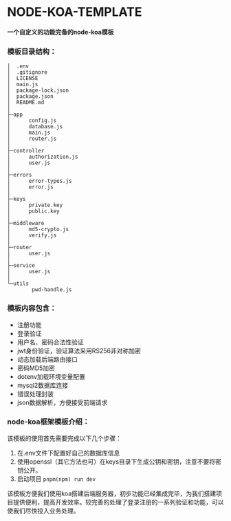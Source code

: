 # NODE-KOA-TEMPLATE

**一个自定义的功能完备的node-koa模板**

### 模板目录结构：
```
│  .env
│  .gitignore
│  LICENSE
│  main.js
│  package-lock.json
│  package.json
│  README.md
│
├─app
│      config.js
│      database.js
│      main.js
│      router.js
│
├─controller
│      authorization.js
│      user.js
│
├─errors
│      error-types.js
│      error.js
│
├─keys
│      private.key
│      public.key
│
├─middleware
│      md5-crypto.js
│      verify.js
│
├─router
│      user.js
│
├─service
│      user.js
│
└─utils
        pwd-handle.js
```

### 模板内容包含：
- 注册功能
- 登录验证
- 用户名、密码合法性验证
- jwt身份验证，验证算法采用RS256非对称加密
- 动态加载后端路由接口
- 密码MD5加密
- dotenv加载环境变量配置
- mysql2数据库连接
- 错误处理封装
- json数据解析，方便接受前端请求


### node-koa框架模板介绍：
该模板的使用首先需要完成以下几个步骤：
1. 在.env文件下配置好自己的数据库信息
2. 使用openssl（其它方法也可）在keys目录下生成公钥和密钥，注意不要将密钥公开。
3. 启动项目 `pnpm(npm) run dev`

该模板方便我们使用koa搭建后端服务器，初步功能已经集成完毕，为我们搭建项目提供便利，提高开发效率。较完善的处理了登录注册的一系列验证和功能，可以使我们尽快投入业务处理。
